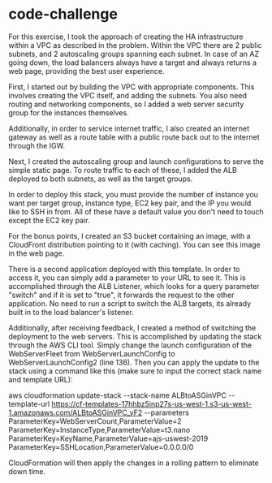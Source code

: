# code-challenge

For this exercise, I took the approach of creating the HA infrastructure within a VPC as described in the problem. Within the VPC there are 2 public subnets, and 2 autoscaling groups spanning each subnet. In case of an AZ going down, the load balancers always have a target and always returns a web page, providing the best user experience.

First, I started out by building the VPC with appropriate components. This involves creating the VPC itself, and adding the subnets. You also need routing and networking components, so I added a web server security group for the instances themselves. 

Additionally, in order to service internet traffic, I also created an internet gateway as well as a route table with a public route back out to the internet through the IGW.

Next, I created the autoscaling group and launch configurations to serve the simple static page. To route traffic to each of these, I added the ALB deployed to both subnets, as well as the target groups.

In order to deploy this stack, you must provide the number of instance you want per target group, instance type, EC2 key pair, and the IP you would like to SSH in from. All of these have a default value you don't need to touch except the EC2 key pair.

For the bonus points, I created an S3 bucket containing an image, with a CloudFront distribution pointing to it (with caching). You can see this image in the web page.

There is a second application deployed with this template. In order to access it, you can simply add a parameter to your URL to see it. This is accomplished through the ALB Listener, which looks for a query parameter "switch" and if it is set to "true", it forwards the request to the other application. No need to run a script to switch the ALB targets, its already built in to the load balancer's listener.

Additionally, after receiving feedback, I created a method of switching the deployment to the web servers. This is accomplished by updating the stack through the AWS CLI tool. Simply change the launch configuration of the WebServerFleet from WebServerLaunchConfig to WebServerLaunchConfig2 (line 136). Then you can apply the update to the stack using a command like this (make sure to input the correct stack name and template URL):

aws cloudformation update-stack --stack-name ALBtoASGinVPC --template-url https://cf-templates-17hhbz5inp27s-us-west-1.s3-us-west-1.amazonaws.com/ALBtoASGinVPC_vF2 --parameters ParameterKey=WebServerCount,ParameterValue=2 ParameterKey=InstanceType,ParameterValue=t3.nano ParameterKey=KeyName,ParameterValue=ajs-uswest-2019 ParameterKey=SSHLocation,ParameterValue=0.0.0.0/0

CloudFormation will then apply the changes in a rolling pattern to eliminate down time.
